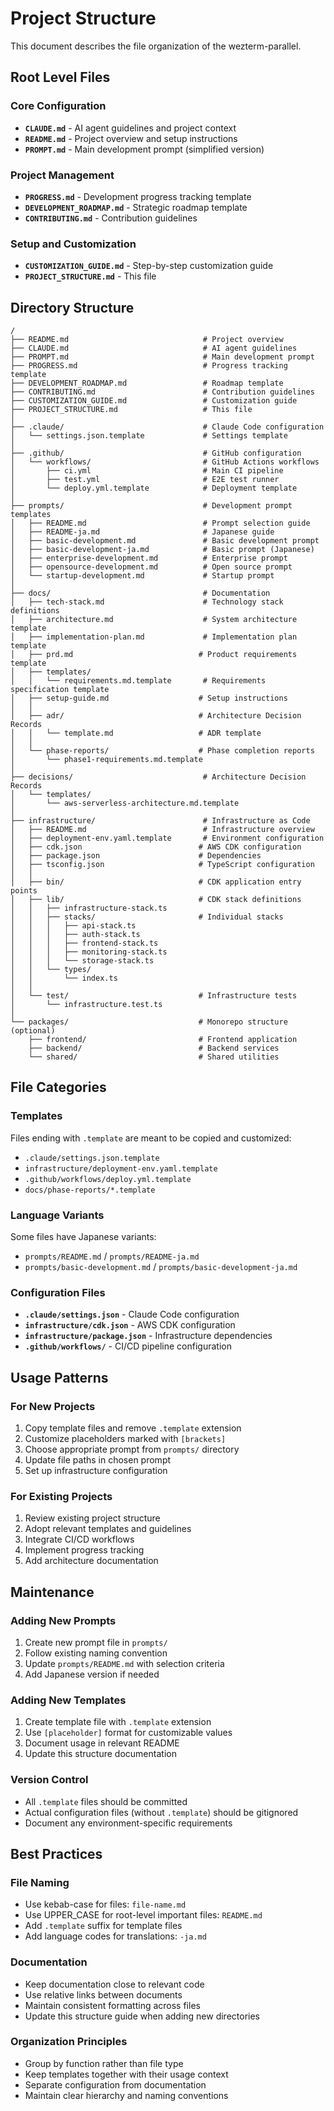 # Project Structure

This document describes the file organization of the wezterm-parallel.

## Root Level Files

### Core Configuration
- **`CLAUDE.md`** - AI agent guidelines and project context
- **`README.md`** - Project overview and setup instructions
- **`PROMPT.md`** - Main development prompt (simplified version)

### Project Management
- **`PROGRESS.md`** - Development progress tracking template
- **`DEVELOPMENT_ROADMAP.md`** - Strategic roadmap template
- **`CONTRIBUTING.md`** - Contribution guidelines

### Setup and Customization
- **`CUSTOMIZATION_GUIDE.md`** - Step-by-step customization guide
- **`PROJECT_STRUCTURE.md`** - This file

## Directory Structure

```
/
├── README.md                              # Project overview
├── CLAUDE.md                              # AI agent guidelines
├── PROMPT.md                              # Main development prompt
├── PROGRESS.md                            # Progress tracking template
├── DEVELOPMENT_ROADMAP.md                 # Roadmap template
├── CONTRIBUTING.md                        # Contribution guidelines
├── CUSTOMIZATION_GUIDE.md                 # Customization guide
├── PROJECT_STRUCTURE.md                   # This file
│
├── .claude/                               # Claude Code configuration
│   └── settings.json.template             # Settings template
│
├── .github/                               # GitHub configuration
│   └── workflows/                         # GitHub Actions workflows
│       ├── ci.yml                         # Main CI pipeline
│       ├── test.yml                       # E2E test runner
│       └── deploy.yml.template            # Deployment template
│
├── prompts/                               # Development prompt templates
│   ├── README.md                          # Prompt selection guide
│   ├── README-ja.md                       # Japanese guide
│   ├── basic-development.md               # Basic development prompt
│   ├── basic-development-ja.md            # Basic prompt (Japanese)
│   ├── enterprise-development.md          # Enterprise prompt
│   ├── opensource-development.md          # Open source prompt
│   └── startup-development.md             # Startup prompt
│
├── docs/                                  # Documentation
│   ├── tech-stack.md                      # Technology stack definitions
│   ├── architecture.md                    # System architecture template
│   ├── implementation-plan.md             # Implementation plan template
│   ├── prd.md                            # Product requirements template
│   ├── templates/
│   │   └── requirements.md.template       # Requirements specification template
│   ├── setup-guide.md                    # Setup instructions
│   │
│   ├── adr/                              # Architecture Decision Records
│   │   └── template.md                   # ADR template
│   │
│   └── phase-reports/                    # Phase completion reports
│       └── phase1-requirements.md.template
│
├── decisions/                             # Architecture Decision Records
│   └── templates/
│       └── aws-serverless-architecture.md.template
│
├── infrastructure/                        # Infrastructure as Code
│   ├── README.md                          # Infrastructure overview
│   ├── deployment-env.yaml.template       # Environment configuration
│   ├── cdk.json                          # AWS CDK configuration
│   ├── package.json                      # Dependencies
│   ├── tsconfig.json                     # TypeScript configuration
│   │
│   ├── bin/                              # CDK application entry points
│   ├── lib/                              # CDK stack definitions
│   │   ├── infrastructure-stack.ts
│   │   ├── stacks/                       # Individual stacks
│   │   │   ├── api-stack.ts
│   │   │   ├── auth-stack.ts
│   │   │   ├── frontend-stack.ts
│   │   │   ├── monitoring-stack.ts
│   │   │   └── storage-stack.ts
│   │   └── types/
│   │       └── index.ts
│   │
│   └── test/                             # Infrastructure tests
│       └── infrastructure.test.ts
│
└── packages/                             # Monorepo structure (optional)
    ├── frontend/                         # Frontend application
    ├── backend/                          # Backend services
    └── shared/                           # Shared utilities
```

## File Categories

### Templates
Files ending with `.template` are meant to be copied and customized:
- `.claude/settings.json.template`
- `infrastructure/deployment-env.yaml.template`
- `.github/workflows/deploy.yml.template`
- `docs/phase-reports/*.template`

### Language Variants
Some files have Japanese variants:
- `prompts/README.md` / `prompts/README-ja.md`
- `prompts/basic-development.md` / `prompts/basic-development-ja.md`

### Configuration Files
- **`.claude/settings.json`** - Claude Code configuration
- **`infrastructure/cdk.json`** - AWS CDK configuration
- **`infrastructure/package.json`** - Infrastructure dependencies
- **`.github/workflows/`** - CI/CD pipeline configuration

## Usage Patterns

### For New Projects
1. Copy template files and remove `.template` extension
2. Customize placeholders marked with `[brackets]`
3. Choose appropriate prompt from `prompts/` directory
4. Update file paths in chosen prompt
5. Set up infrastructure configuration

### For Existing Projects
1. Review existing project structure
2. Adopt relevant templates and guidelines
3. Integrate CI/CD workflows
4. Implement progress tracking
5. Add architecture documentation

## Maintenance

### Adding New Prompts
1. Create new prompt file in `prompts/`
2. Follow existing naming convention
3. Update `prompts/README.md` with selection criteria
4. Add Japanese version if needed

### Adding New Templates
1. Create template file with `.template` extension
2. Use `[placeholder]` format for customizable values
3. Document usage in relevant README
4. Update this structure documentation

### Version Control
- All `.template` files should be committed
- Actual configuration files (without `.template`) should be gitignored
- Document any environment-specific requirements

## Best Practices

### File Naming
- Use kebab-case for files: `file-name.md`
- Use UPPER_CASE for root-level important files: `README.md`
- Add `.template` suffix for template files
- Add language codes for translations: `-ja.md`

### Documentation
- Keep documentation close to relevant code
- Use relative links between documents
- Maintain consistent formatting across files
- Update this structure guide when adding new directories

### Organization Principles
- Group by function rather than file type
- Keep templates together with their usage context
- Separate configuration from documentation
- Maintain clear hierarchy and naming conventions
